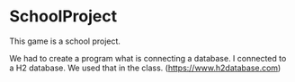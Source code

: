 # SchoolProject

This game is a school project.

We had to create a program what is connecting a database. 
I connected to a H2 database. We used that in the class. (https://www.h2database.com)
